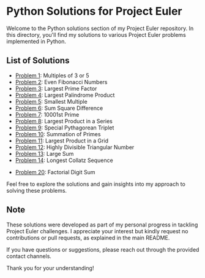 # Python Solutions for Project Euler

Welcome to the Python solutions section of my Project Euler repository. In this directory, you'll find my solutions to various Project Euler problems implemented in Python.

## List of Solutions

- [Problem 1](https://github.com/ThatsLiamS/ProjectEuler/blob/main/Python/1.py): Multiples of 3 or 5
- [Problem 2](https://github.com/ThatsLiamS/ProjectEuler/blob/main/Python/2.py): Even Fibonacci Numbers
- [Problem 3](https://github.com/ThatsLiamS/ProjectEuler/blob/main/Python/3.py): Largest Prime Factor
- [Problem 4](https://github.com/ThatsLiamS/ProjectEuler/blob/main/Python/4.py): Largest Palindrome Product
- [Problem 5](https://github.com/ThatsLiamS/ProjectEuler/blob/main/Python/5.py): Smallest Multiple
- [Problem 6](https://github.com/ThatsLiamS/ProjectEuler/blob/main/Python/6.py): Sum Square Difference
- [Problem 7](https://github.com/ThatsLiamS/ProjectEuler/blob/main/Python/7.py): 10001st Prime
- [Problem 8](https://github.com/ThatsLiamS/ProjectEuler/blob/main/Python/8.py): Largest Product in a Series
- [Problem 9](https://github.com/ThatsLiamS/ProjectEuler/blob/main/Python/9.py): Special Pythagorean Triplet
- [Problem 10](https://github.com/ThatsLiamS/ProjectEuler/blob/main/Python/10.py): Summation of Primes
- [Problem 11](https://github.com/ThatsLiamS/ProjectEuler/blob/main/Python/11.py): Largest Product in a Grid
- [Problem 12](https://github.com/ThatsLiamS/ProjectEuler/blob/main/Python/12.py): Highly Divisible Triangular Number
- [Problem 13](https://github.com/ThatsLiamS/ProjectEuler/blob/main/Python/13.py): Large Sum
- [Problem 14](https://github.com/ThatsLiamS/ProjectEuler/blob/main/Python/14.py): Longest Collatz Sequence
<!-- - [Problem XX](https://github.com/ThatsLiamS/ProjectEuler/blob/main/Python/XX.py): -->
- [Problem 20](https://github.com/ThatsLiamS/ProjectEuler/blob/main/Python/20.py): Factorial Digit Sum
<!-- - [Problem XX](https://github.com/ThatsLiamS/ProjectEuler/blob/main/Python/XX.py): -->

Feel free to explore the solutions and gain insights into my approach to solving these problems.

## Note

These solutions were developed as part of my personal progress in tackling Project Euler challenges. I appreciate your interest but kindly request no contributions or pull requests, as explained in the main README.

If you have questions or suggestions, please reach out through the provided contact channels.

Thank you for your understanding!
